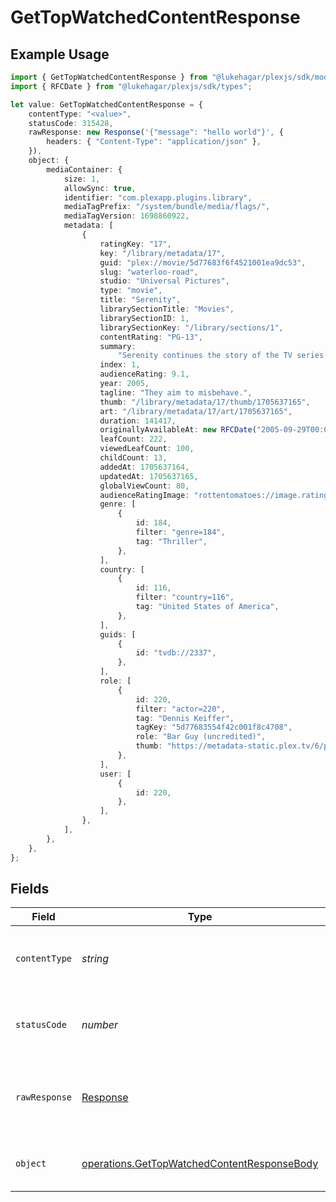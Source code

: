 # GetTopWatchedContentResponse

## Example Usage

```typescript
import { GetTopWatchedContentResponse } from "@lukehagar/plexjs/sdk/models/operations";
import { RFCDate } from "@lukehagar/plexjs/sdk/types";

let value: GetTopWatchedContentResponse = {
    contentType: "<value>",
    statusCode: 315428,
    rawResponse: new Response('{"message": "hello world"}', {
        headers: { "Content-Type": "application/json" },
    }),
    object: {
        mediaContainer: {
            size: 1,
            allowSync: true,
            identifier: "com.plexapp.plugins.library",
            mediaTagPrefix: "/system/bundle/media/flags/",
            mediaTagVersion: 1698860922,
            metadata: [
                {
                    ratingKey: "17",
                    key: "/library/metadata/17",
                    guid: "plex://movie/5d77683f6f4521001ea9dc53",
                    slug: "waterloo-road",
                    studio: "Universal Pictures",
                    type: "movie",
                    title: "Serenity",
                    librarySectionTitle: "Movies",
                    librarySectionID: 1,
                    librarySectionKey: "/library/sections/1",
                    contentRating: "PG-13",
                    summary:
                        "Serenity continues the story of the TV series it was based upon (\"Firefly\"). River Tam had a secret - one in which she's not even aware - so dangerous, no one's safe, as an Alliance operative's sent to capture her, and all others are considered irrelevant to his job.",
                    index: 1,
                    audienceRating: 9.1,
                    year: 2005,
                    tagline: "They aim to misbehave.",
                    thumb: "/library/metadata/17/thumb/1705637165",
                    art: "/library/metadata/17/art/1705637165",
                    duration: 141417,
                    originallyAvailableAt: new RFCDate("2005-09-29T00:00:00Z"),
                    leafCount: 222,
                    viewedLeafCount: 100,
                    childCount: 13,
                    addedAt: 1705637164,
                    updatedAt: 1705637165,
                    globalViewCount: 80,
                    audienceRatingImage: "rottentomatoes://image.rating.upright",
                    genre: [
                        {
                            id: 184,
                            filter: "genre=184",
                            tag: "Thriller",
                        },
                    ],
                    country: [
                        {
                            id: 116,
                            filter: "country=116",
                            tag: "United States of America",
                        },
                    ],
                    guids: [
                        {
                            id: "tvdb://2337",
                        },
                    ],
                    role: [
                        {
                            id: 220,
                            filter: "actor=220",
                            tag: "Dennis Keiffer",
                            tagKey: "5d77683554f42c001f8c4708",
                            role: "Bar Guy (uncredited)",
                            thumb: "https://metadata-static.plex.tv/6/people/648e9a7ea1d537bccfcd7615134b78ce.jpg",
                        },
                    ],
                    user: [
                        {
                            id: 220,
                        },
                    ],
                },
            ],
        },
    },
};
```

## Fields

| Field                                                                                                             | Type                                                                                                              | Required                                                                                                          | Description                                                                                                       |
| ----------------------------------------------------------------------------------------------------------------- | ----------------------------------------------------------------------------------------------------------------- | ----------------------------------------------------------------------------------------------------------------- | ----------------------------------------------------------------------------------------------------------------- |
| `contentType`                                                                                                     | *string*                                                                                                          | :heavy_check_mark:                                                                                                | HTTP response content type for this operation                                                                     |
| `statusCode`                                                                                                      | *number*                                                                                                          | :heavy_check_mark:                                                                                                | HTTP response status code for this operation                                                                      |
| `rawResponse`                                                                                                     | [Response](https://developer.mozilla.org/en-US/docs/Web/API/Response)                                             | :heavy_check_mark:                                                                                                | Raw HTTP response; suitable for custom response parsing                                                           |
| `object`                                                                                                          | [operations.GetTopWatchedContentResponseBody](../../../sdk/models/operations/gettopwatchedcontentresponsebody.md) | :heavy_minus_sign:                                                                                                | The metadata of the library item.                                                                                 |